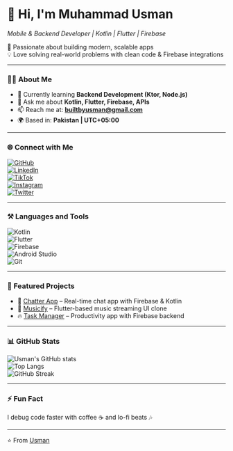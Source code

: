 # 👋 Hi, I'm Muhammad Usman  
*Mobile & Backend Developer | Kotlin | Flutter | Firebase*  

🚀 Passionate about building modern, scalable apps  
💡 Love solving real-world problems with clean code & Firebase integrations  

---

### 👨‍💻 About Me  
- 🌱 Currently learning **Backend Development (Ktor, Node.js)**  
- 💬 Ask me about **Kotlin, Flutter, Firebase, APIs**  
- 📫 Reach me at: **builtbyusman@gmail.com**  
- 🌍 Based in: **Pakistan | UTC+05:00**  

---

### 🌐 Connect with Me  
[![GitHub](https://img.shields.io/badge/GitHub-100000?style=for-the-badge&logo=github&logoColor=white)](https://github.com/Built-By-Usman)  
[![LinkedIn](https://img.shields.io/badge/LinkedIn-0A66C2?style=for-the-badge&logo=linkedin&logoColor=white)](https://www.linkedin.com/in/devmuhammadosman?utm_source=share&utm_campaign=share_via&utm_content=profile&utm_medium=ios_app)  
[![TikTok](https://img.shields.io/badge/TikTok-010101?style=for-the-badge&logo=tiktok&logoColor=white)](https://www.tiktok.com/@dev_muhammad_osman?_t=ZS-8yzF43vhKxW&_r=1)  
[![Instagram](https://img.shields.io/badge/Instagram-E4405F?style=for-the-badge&logo=instagram&logoColor=white)](https://instagram.com/yourusername)  
[![Twitter](https://img.shields.io/badge/Twitter-1DA1F2?style=for-the-badge&logo=twitter&logoColor=white)](https://twitter.com/yourusername)  

---

### ⚒️ Languages and Tools  
![Kotlin](https://img.shields.io/badge/Kotlin-0095D5?style=for-the-badge&logo=kotlin&logoColor=white)  
![Flutter](https://img.shields.io/badge/Flutter-02569B?style=for-the-badge&logo=flutter&logoColor=white)  
![Firebase](https://img.shields.io/badge/Firebase-FFCA28?style=for-the-badge&logo=firebase&logoColor=black)  
![Android Studio](https://img.shields.io/badge/Android_Studio-3DDC84?style=for-the-badge&logo=android-studio&logoColor=white)  
![Git](https://img.shields.io/badge/Git-E44C30?style=for-the-badge&logo=git&logoColor=white)  

---

### 🚀 Featured Projects  
- 📱 [Chatter App](https://github.com/your-repo) – Real-time chat app with Firebase & Kotlin  
- 🎵 [Musicify](https://github.com/your-repo) – Flutter-based music streaming UI clone  
- 🔥 [Task Manager](https://github.com/your-repo) – Productivity app with Firebase backend  

---

### 📊 GitHub Stats  
![Usman's GitHub stats](https://github-readme-stats.vercel.app/api?username=Built-By-Usman&show_icons=true&theme=radical)  
![Top Langs](https://github-readme-stats.vercel.app/api/top-langs/?username=Built-By-Usman&layout=compact&theme=radical)  
![GitHub Streak](https://github-readme-streak-stats.herokuapp.com/?user=Built-By-Usman&theme=radical)  

---

### ⚡ Fun Fact  
I debug code faster with coffee ☕ and lo-fi beats 🎶  

---

⭐️ From [Usman](https://github.com/Built-By-Usman)  
